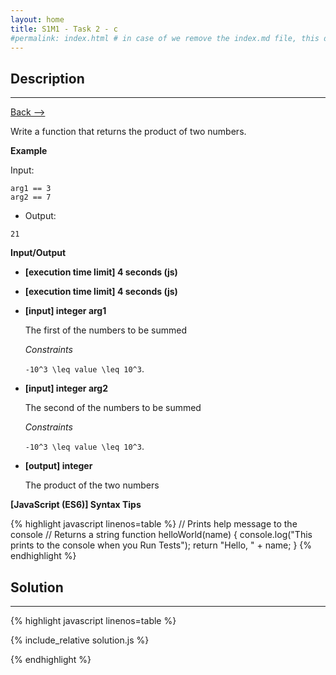 ```yaml
---
layout: home
title: S1M1 - Task 2 - c
#permalink: index.html # in case of we remove the index.md file, this doc will be the index page
---
```


<div class="row">
<div class="columnStmt" markdown="1">

## Description
------

[Back --> ](../README.md) 

Write a function that returns the product of two numbers.

**Example**

Input:
```
arg1 == 3
arg2 == 7
```
-   Output:
```
21
```

**Input/Output**

* **[execution time limit] 4 seconds (js)**

* **[execution time limit] 4 seconds (js)**

* **[input] integer arg1**

    The first of the numbers to be summed

    *Constraints*

    <code type='math/tex'>-10^3 \leq value \leq 10^3</code>.

* **[input] integer arg2**

    The second of the numbers to be summed

    *Constraints*

   <code type='math/tex'>-10^3 \leq value \leq 10^3</code>.

* **[output] integer**

    The product of the two numbers

**[JavaScript (ES6)] Syntax Tips**

{% highlight javascript linenos=table %}
// Prints help message to the console
// Returns a string
function helloWorld(name) {
    console.log("This prints to the console when you Run Tests");
    return "Hello, " + name;
}
{% endhighlight %}

</div>
<div class="columnSol" markdown="1">

## Solution
------

{% highlight javascript linenos=table %}

{% include_relative solution.js %}

{% endhighlight %}

</div>
</div>